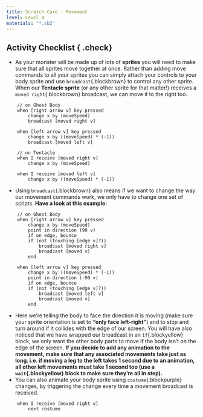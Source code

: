 ```yaml
---
title: Scratch Card - Movement
level: Level 4
materials: "*.sb2"
---
```


## Activity Checklist { .check}

+ As your monster will be made up of lots of **sprites** you will need to make sure that all sprites move together at once. Rather than adding move commands to all your sprites you can simply attach your controls to your body sprite and use `broadcast`{.blockbrown} to control any other sprite. When our **Tentacle sprite** (or any other sprite for that matter!) receives a `moved right`{.blockbrown} broadcast, we can move it to the right too.
```blocks
	// on Ghost Body
	when [right arrow v] key pressed
		change x by (moveSpeed)
		broadcast [moved right v]

	when [left arrow v] key pressed
		change x by ((moveSpeed) * (-1))
		broadcast [moved left v]
```
```blocks
	// on Tentacle
	when I receive [moved right v]
		change x by (moveSpeed)

	when I receive [moved left v]
		change x by ((moveSpeed) * (-1))
```
+ Using `broadcast`{.blockbrown} also means if we want to change the way our movement commands work, we only have to change one set of scripts. **Have a look at this example:**
```blocks
	// on Ghost Body
	when [right arrow v] key pressed
		change x by (moveSpeed)
		point in direction (90 v)
		if on edge, bounce
		if (not (touching [edge v]?))
			broadcast [moved right v]
			broadcast [moved v]
		end

	when [left arrow v] key pressed
		change x by ((moveSpeed) * (-1))
		point in direction (-90 v)
		if on edge, bounce
		if (not (touching [edge v]?))
			broadcast [moved left v]
			broadcast [moved v]
		end
```
+ Here we’re telling the body to face the direction it is moving (make sure your sprite orientation is set to **“only face left-right”**) and to stop and turn around if it collides with the edge of our screen. You will have also noticed that we have wrapped our broadcast in an `if`{.blockyellow} block, we only want the other body parts to move if the body isn’t on the edge of the screen. **If you decide to add any animation to the movement, make sure that any associated movements take just as long. i.e. if moving a leg to the left takes 1 second due to an animation, all other left movements must take 1 second too (use a `wait`{.blockyellow} block to make sure they’re all in step).**
+ You can also animate your body sprite using `costume`{.blockpurple} changes, by triggering the change every time a movement broadcast is received.
```blocks
	when I receive [moved right v]
		next costume
```

